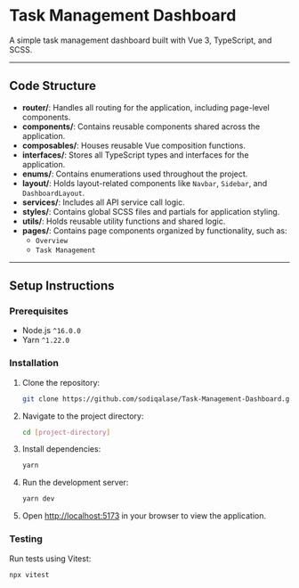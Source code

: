 # Task Management Dashboard

A simple task management dashboard built with Vue 3, TypeScript, and SCSS.

---

## Code Structure

- **router/**: Handles all routing for the application, including page-level components.
- **components/**: Contains reusable components shared across the application.
- **composables/**: Houses reusable Vue composition functions.
- **interfaces/**: Stores all TypeScript types and interfaces for the application.
- **enums/**: Contains enumerations used throughout the project.
- **layout/**: Holds layout-related components like `Navbar`, `Sidebar`, and `DashboardLayout`.
- **services/**: Includes all API service call logic.
- **styles/**: Contains global SCSS files and partials for application styling.
- **utils/**: Holds reusable utility functions and shared logic.
- **pages/**: Contains page components organized by functionality, such as:
  - `Overview`
  - `Task Management`
 

---

## Setup Instructions

### Prerequisites
- Node.js `^16.0.0`
- Yarn `^1.22.0`

### Installation

1. Clone the repository:

    ```bash
    git clone https://github.com/sodiqalase/Task-Management-Dashboard.git
    ```

2. Navigate to the project directory:

    ```bash
    cd [project-directory]
    ```

3. Install dependencies:

    ```bash
    yarn
    ```

4. Run the development server:

    ```bash
    yarn dev
    ```

5. Open [http://localhost:5173](http://localhost:5173) in your browser to view the application.

### Testing

Run tests using Vitest:

```bash
npx vitest
